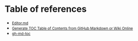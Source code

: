 

# Table of references

  * <small><a href='https://pandao.github.io/editor.md/en.html#Heading%201%20link%20%20%20Heading%20link'>Editor.md</a></small>
  * <small><a href='https://ecotrust-canada.github.io/markdown-toc/'>Generate TOC Table of Contents from GitHub Markdown or Wiki Online</a></small>
  * <small><a href='https://github.com/ekalinin/github-markdown-toc/blob/master/README.md'>gh-md-toc</a></small>
